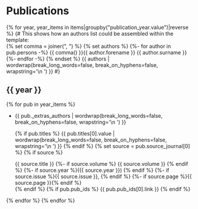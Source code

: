 # Publications
{% for year, year_items in items|groupby("publication_year.value")|reverse %}
   {# This shows how an authors list could be assembled within the template:  
       {% set comma = joiner(", ") %}
       {% set authors %} 
       {%- for author in pub.persons -%}
         {{ comma() }}{{ author.forename }} {{ author.surname }}
       {%-  endfor -%}
       {% endset %}
       {{ authors  | wordwrap(break_long_words=false, break_on_hyphens=false, wrapstring='\n   ') }}
   #}

## {{ year }}

{% for pub in year_items %}
-  {{ pub._extras_authors | wordwrap(break_long_words=false, break_on_hyphens=false, wrapstring='\n   ') }}

   {% if pub.titles %}
   {{ pub.titles[0].value | wordwrap(break_long_words=false, break_on_hyphens=false, wrapstring='\n   ') }}
   {% endif %}
   {% set source = pub.source_journal[0] %}
   {% if source %}

   {{ source.title }} 
   {%- if source.volume %} {{ source.volume }} {% endif %}
   {%- if source.year %}({{ source.year }}) {% endif %}
   {%- if source.issue %}{{ source.issue }}, {% endif %}
   {%- if source.page %}{{ source.page }}{% endif %}  
   {% endif %}
   {% if pub.pub_ids %}
   {{ pub.pub_ids[0].link }}
   {% endif %}

{% endfor %}
{% endfor %}
